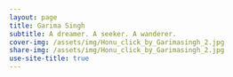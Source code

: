 ```yaml
---
layout: page
title: Garima Singh
subtitle: A dreamer. A seeker. A wanderer. 
cover-img: /assets/img/Honu_click_by_Garimasingh_2.jpg
share-img: /assets/img/Honu_click_by_Garimasingh_2.jpg
use-site-title: true
---
```


